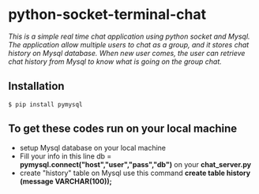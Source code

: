 # python-socket-terminal-chat
*This is a simple real time chat application using python socket and Mysql. The application allow multiple users to chat as a group, and it stores chat history on Mysql database. When new user comes, the user can retrieve chat history from Mysql to know what is going on the group chat.*

## Installation
    $ pip install pymysql

## To get these codes run on your local machine
* setup Mysql database on your local machine
* Fill your info in this line db = **pymysql.connect("host","user","pass","db")** on your **chat_server.py**
* create "history" table on Mysql use this command **create table history (message VARCHAR(100));**



